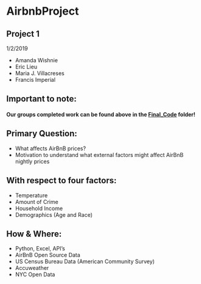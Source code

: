# AirbnbProject
## Project 1

1/2/2019
 
* Amanda Wishnie
* Eric Lieu
* Maria J. Villacreses 
* Francis Imperial

## Important to note: 
#### Our groups completed work can be found above in the [Final_Code](https://github.com/mjvillacresesn/AirbnbProject/tree/master/Final_Code) folder!

## Primary Question:
* What affects AirBnB prices?
* Motivation to understand what external factors might affect AirBnB nightly prices

## With respect to four factors:
* Temperature
* Amount of Crime
* Household Income
* Demographics (Age and Race)
 
## How & Where:
* Python, Excel, API’s
* AirBnB Open Source Data
* US Census Bureau Data (American Community Survey)
* Accuweather
* NYC Open Data
